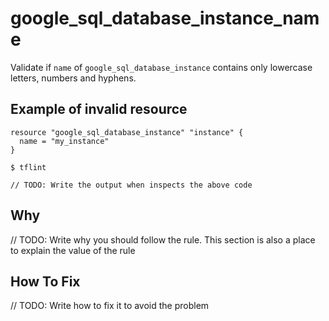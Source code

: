 # google_sql_database_instance_name

Validate if `name` of `google_sql_database_instance` contains only lowercase letters, numbers and hyphens.

## Example of invalid resource

```hcl
resource "google_sql_database_instance" "instance" {
  name = "my_instance"
}
```

```
$ tflint

// TODO: Write the output when inspects the above code

```

## Why

// TODO: Write why you should follow the rule. This section is also a place to explain the value of the rule

## How To Fix

// TODO: Write how to fix it to avoid the problem
